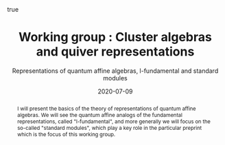 ﻿---
subtitle: Representations of quantum affine algebras, l-fundamental and standard modules

title: "Working group : Cluster algebras and quiver representations"

event_url: https://webusers.imj-prg.fr/~bernhard.keller/gdtcluster/

location: IMJ-PR - Zoom
address:

  city: Paris

  country: France

#summary: An example talk using Academic's Markdown slides feature.
abstract: I will present the basics of the theory of representations of quantum affine algebras. We will see the quantum affine analogs of the fundamental representations, called "l-fundamental", and more generally we will focus on the so-called "standard modules", which play a key role in the particular preprint which is the focus of this working group.

# Talk start and end times.
#   End time can optionally be hidden by prefixing the line with `#`.
date: "2020-07-09"
#date_end: "2030-06-01T15:00:00Z"
all_day: true

# Schedule page publish date (NOT talk date).
publishDate: "2020-01-17"

authors: []
tags: []

# Is this a featured talk? (true/false)
featured: true

image:
  caption: 'Image credit: [**Unsplash**](https://unsplash.com/photos/bzdhc5b3Bxs)'
  focal_point: Right

links:
# - icon: twitter
#  icon_pack: fab
#  name: Follow
#  url: https://twitter.com/georgecushen
url_code: ""
url_pdf: ""
url_slides: ""
url_video: ""

# Markdown Slides (optional).
#   Associate this talk with Markdown slides.
#   Simply enter your slide deck's filename without extension.
#   E.g. `slides = "example-slides"` references `content/slides/example-slides.md`.
#   Otherwise, set `slides = ""`.
slides :

# Projects (optional).
#   Associate this post with one or more of your projects.
#   Simply enter your project's folder or file name without extension.
#   E.g. `projects = ["internal-project"]` references `content/project/deep-learning/index.md`.
#   Otherwise, set `projects = []`.
projects :

# Enable math on this page?
math: true
---

